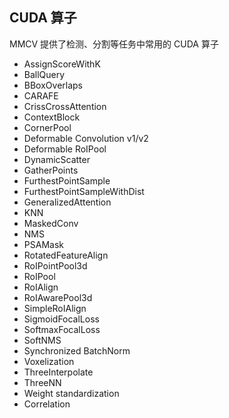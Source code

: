 ## CUDA 算子

MMCV 提供了检测、分割等任务中常用的 CUDA 算子

- AssignScoreWithK
- BallQuery
- BBoxOverlaps
- CARAFE
- CrissCrossAttention
- ContextBlock
- CornerPool
- Deformable Convolution v1/v2
- Deformable RoIPool
- DynamicScatter
- GatherPoints
- FurthestPointSample
- FurthestPointSampleWithDist
- GeneralizedAttention
- KNN
- MaskedConv
- NMS
- PSAMask
- RotatedFeatureAlign
- RoIPointPool3d
- RoIPool
- RoIAlign
- RoIAwarePool3d
- SimpleRoIAlign
- SigmoidFocalLoss
- SoftmaxFocalLoss
- SoftNMS
- Synchronized BatchNorm
- Voxelization
- ThreeInterpolate
- ThreeNN
- Weight standardization
- Correlation
